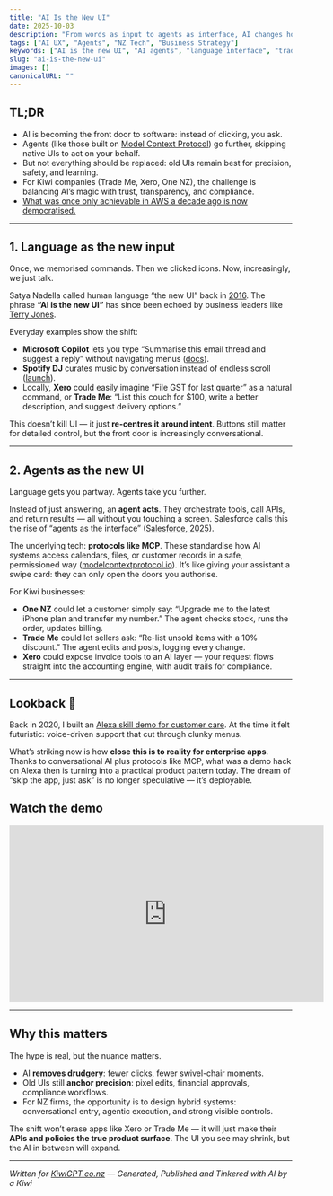 ```yaml
---
title: "AI Is the New UI"
date: 2025-10-03
description: "From words as input to agents as interface, AI changes how Kiwis work with software — but screens still matter."
tags: ["AI UX", "Agents", "NZ Tech", "Business Strategy"]
keywords: ["AI is the new UI", "AI agents", "language interface", "trademe", "xero", "one.nz"]
slug: "ai-is-the-new-ui"
images: []
canonicalURL: ""
---
```


## TL;DR
- AI is becoming the front door to software: instead of clicking, you ask.  
- Agents (like those built on [Model Context Protocol](https://www.anthropic.com/news/model-context-protocol)) go further, skipping native UIs to act on your behalf.  
- But not everything should be replaced: old UIs remain best for precision, safety, and learning.  
- For Kiwi companies (Trade Me, Xero, One NZ), the challenge is balancing AI’s magic with trust, transparency, and compliance.  
- [What was once only achievable in AWS a decade ago is now democratised.](https://www.kiwigpt.co.nz/posts/alexa-skill-demo-customer-care/)

---

## 1. Language as the new input

Once, we memorised commands. Then we clicked icons. Now, increasingly, we just talk.  

Satya Nadella called human language “the new UI” back in [2016](https://news.microsoft.com/speeches/satya-nadella-and-terry-myerson-build-2016/). The phrase **“AI is the new UI”** has since been echoed by business leaders like [Terry Jones](https://www.forbes.com/sites/johnsviokla/2024/11/20/ai-is-the-new-ui-3-steps-business-leaders-must-take-now/).  

Everyday examples show the shift:  
- **Microsoft Copilot** lets you type “Summarise this email thread and suggest a reply” without navigating menus ([docs](https://learn.microsoft.com/en-us/copilot/microsoft-365/microsoft-365-copilot-overview)).  
- **Spotify DJ** curates music by conversation instead of endless scroll ([launch](https://newsroom.spotify.com/2023-02-22/spotify-debuts-a-new-ai-dj-right-in-your-pocket/)).  
- Locally, **Xero** could easily imagine “File GST for last quarter” as a natural command, or **Trade Me**: “List this couch for $100, write a better description, and suggest delivery options.”  

This doesn’t kill UI — it just **re-centres it around intent**. Buttons still matter for detailed control, but the front door is increasingly conversational.

---

## 2. Agents as the new UI

Language gets you partway. Agents take you further.  

Instead of just answering, an **agent acts**. They orchestrate tools, call APIs, and return results — all without you touching a screen. Salesforce calls this the rise of “agents as the interface” ([Salesforce, 2025](https://www.salesforce.com/news/stories/ai-agents-user-interface/)).  

The underlying tech: **protocols like MCP**. These standardise how AI systems access calendars, files, or customer records in a safe, permissioned way ([modelcontextprotocol.io](https://modelcontextprotocol.io/)). It’s like giving your assistant a swipe card: they can only open the doors you authorise.  

For Kiwi businesses:  
- **One NZ** could let a customer simply say: “Upgrade me to the latest iPhone plan and transfer my number.” The agent checks stock, runs the order, updates billing.  
- **Trade Me** could let sellers ask: “Re-list unsold items with a 10% discount.” The agent edits and posts, logging every change.  
- **Xero** could expose invoice tools to an AI layer — your request flows straight into the accounting engine, with audit trails for compliance.  

---

## Lookback 🥝

Back in 2020, I built an [Alexa skill demo for customer care](https://www.kiwigpt.co.nz/posts/alexa-skill-demo-customer-care/). At the time it felt futuristic: voice-driven support that cut through clunky menus.  

What’s striking now is how **close this is to reality for enterprise apps**. Thanks to conversational AI plus protocols like MCP, what was a demo hack on Alexa then is turning into a practical product pattern today. The dream of “skip the app, just ask” is no longer speculative — it’s deployable.  

## Watch the demo

<iframe width="560" height="315" src="https://www.youtube.com/embed/gsih5RL4pT0?si=LS-lsu41DzYz2XDb" title="Alexa Skill Demo" frameborder="0" allow="accelerometer; autoplay; clipboard-write; encrypted-media; gyroscope; picture-in-picture" allowfullscreen></iframe>

---

## Why this matters

The hype is real, but the nuance matters.  

- AI **removes drudgery**: fewer clicks, fewer swivel-chair moments.  
- Old UIs still **anchor precision**: pixel edits, financial approvals, compliance workflows.  
- For NZ firms, the opportunity is to design hybrid systems: conversational entry, agentic execution, and strong visible controls.  

The shift won’t erase apps like Xero or Trade Me — it will just make their **APIs and policies the true product surface**. The UI you see may shrink, but the AI in between will expand.  

---

*Written for [KiwiGPT.co.nz](https://kiwigpt.co.nz) — Generated, Published and Tinkered with AI by a Kiwi*
